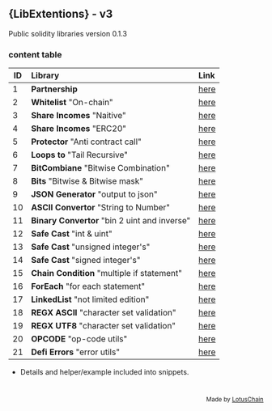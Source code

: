 ## {LibExtentions} - v3
Public solidity libraries version 0.1.3

### content table
| ID | Library | Link |
|---|:---|:---|
| 1 | **Partnership** | [here](./Partnership.sol) |
| 2 | **Whitelist** "On-chain" | [here](./Whitelist.sol) |
| 3 | **Share Incomes** "Naitive" | [here](./ShareIncome.sol) |
| 4 | **Share Incomes** "ERC20" | [here](./ShareIncomeERC20.sol) |
| 5 | **Protector** "Anti contract call" | [here](./Protector.sol) |
| 6 | **Loops to** "Tail Recursive" | [here](./TailRecursiveLoop.sol) |
| 7 | **BitCombiane** "Bitwise Combination" | [here](./BitCombine.sol) |
| 8 | **Bits** "Bitwise & Bitwise mask" | [here](./Bits.sol) |
| 9 | **JSON Generator** "output to json" | [here](./JsonGenerator.sol) |
| 10 | **ASCII Convertor** "String to Number" | [here](./AsciiConverter.sol) |
| 11 | **Binary Convertor** "bin 2 uint and inverse" | [here](./Binary.sol) |
| 12 | **Safe Cast** "int & uint" | [here](./SafeCast.sol) |
| 13 | **Safe Cast** "unsigned integer's" | [here](./SafeCastUint.sol) |
| 14 | **Safe Cast** "signed integer's" | [here](./SafeCastInt.sol) |
| 15 | **Chain Condition** "multiple if statement" | [here](./ChainCondition.sol) |
| 16 | **ForEach** "for each statement" | [here](./ForEach.sol) |
| 17 | **LinkedList** "not limited edition" | [here](./LinkedList.sol) |
| 18 | **REGX ASCII** "character set validation" | [here](./RegxAsciiSet.sol) |
| 19 | **REGX UTF8** "character set validation" | [here](./RegxUtf8Set.sol) |
| 20 | **OPCODE** "op-code utils" | [here](./OPCODE.sol) |
| 21 | **Defi Errors** "error utils" | [here](./DefiErrors.sol) |

- Details and helper/example included into snippets.

# 

<div align="right">
<sub>Made by <a href="https://lotuschain.org">LotusChain</a></sub>
</div>
